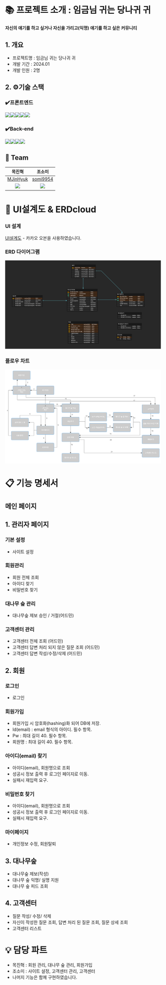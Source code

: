 
# 📚 프로젝트 소개 : 임금님 귀는 당나귀 귀
**자신의 얘기를 하고 싶거나 자신을 가리고(익명) 얘기를 하고 싶은 커뮤니티**

## 1. 개요
- 프로젝트명 : 임금님 귀는 당나귀 귀
- 개발 기간 : 2024.01
- 개발 인원 : 2명

## 2. ⚙️기술 스택
### ✔️프론트엔드
<img src="https://img.shields.io/badge/React-61DAFB?style=for-the-badge&logo=React&logoColor=black"><img src="https://img.shields.io/badge/Css-1572B6?style=for-the-badge&logo=Css&logoColor=white"><img src="https://img.shields.io/badge/node.js-339933?style=for-the-badge&logo=Node.js&logoColor=white"><img src="https://img.shields.io/badge/javascript-F7DF1E?style=for-the-badge&logo=javascript&logoColor=black"><img src="https://img.shields.io/badge/html5-E34F26?style=for-the-badge&logo=html5&logoColor=white">
### ✔️Back-end
<img src="https://img.shields.io/badge/java-007396?style=for-the-badge&logo=java&logoColor=white"><img src="https://img.shields.io/badge/Spring-6DB33F?style=for-the-badge&logo=Spring&logoColor=green"><img src="https://img.shields.io/badge/Spring Boot-6DB33F?style=for-the-badge&logo=Spring Boot&logoColor=yellow"><img src="https://img.shields.io/badge/oracle-F80000?style=for-the-badge&logo=oracle&logoColor=white">

## 🦹‍ Team
|목진혁|조소미|
|:---:|:---:|
|[MJinHyuk](https://github.com/MJinHyuk)|[somi9954](https://github.com/somi9954)|
|![](https://avatars.githubusercontent.com/u/147026593?v=4)|![](https://avatars.githubusercontent.com/u/137499604?v=4)|
# 📜 UI설계도 & ERDcloud

### UI 설계
[UI설계도](https://ovenapp.io/view/KhSbBScGvstrv5EjFvRovhfeEKN5ROvK/L2kPB) - 카카오 오븐을 사용하였습니다.

### ERD 다이어그램 
![ERD그램](/images/ERD.png)

### 플로우 차트
![플로우차트](/images/플로우%20차트.png)

# 📋 기능 명세서
## 메인 페이지


## 1. 관리자 페이지
### 기본 설정
- 사이트 설정

### 회원관리
- 회원 전체 조회
- 아이디 찾기
- 비밀번호 찾기

### 대나무 숲 관리
- 대나무숲 제보 승인 / 거절(어드민)

### 고객센터 관리
- 고객센터 전체 조회 (어드민)
- 고객센터 답변 처리 되지 않은 질문 조회 (어드민)
- 고객센터 답변 작성/수정/삭제 (어드민)

## 2. 회원
### 로그인
- 로그인
### 회원가입
- 회원가입 시 암호화(hashing)화 되어 DB에 저장.
- Id(email) : email 형식의 아이디. 필수 항목.
- Pw : 최대 길이 40. 필수 항목.
- 회원명 : 최대 길이 40. 필수 항목.

### 아이디(email) 찾기
- 아이디(email), 회원명으로 조회
- 성공시 정보 출력 후 로그인 페이지로 이동.
- 실패시 재입력 요구.

### 비밀번호 찾기
- 아이디(email), 회원명으로 조회
- 성공시 정보 출력 후 로그인 페이지로 이동.
- 실패시 재입력 요구.

### 마이페이지
- 개인정보 수정, 회원탈퇴

## 3. 대나무숲
- 대나무숲 제보(작성)
- 대나무 숲 익명/ 실명 지원
- 대나무 숲 피드 조회

## 4. 고객센터
- 질문 작성/ 수정/ 삭제
- 자신이 작성한 질문 조회, 답변 처리 된 질문 조회, 질문 상세 조회
- 고객센터 리스트

# 💡 담당 파트
- 목진혁 : 회원 관리, 대나무 숲 관리, 회원가입 
- 조소미 : 사이트 설정, 고객센터 관리, 고객센터
- 나머지 기능은 함께 구현하였습니다.
